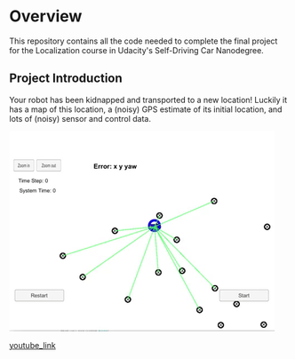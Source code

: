 # Overview
This repository contains all the code needed to complete the final project for the Localization course in Udacity's Self-Driving Car Nanodegree.


## Project Introduction
Your robot has been kidnapped and transported to a new location! Luckily it has a map of this location, a (noisy) GPS estimate of its initial location, and lots of (noisy) sensor and control data.


![particleFilter](assets/particlefilter.gif)

[youtube_link](https://www.youtube.com/watch?v=G9IZwO393Qg&feature=youtu.be)